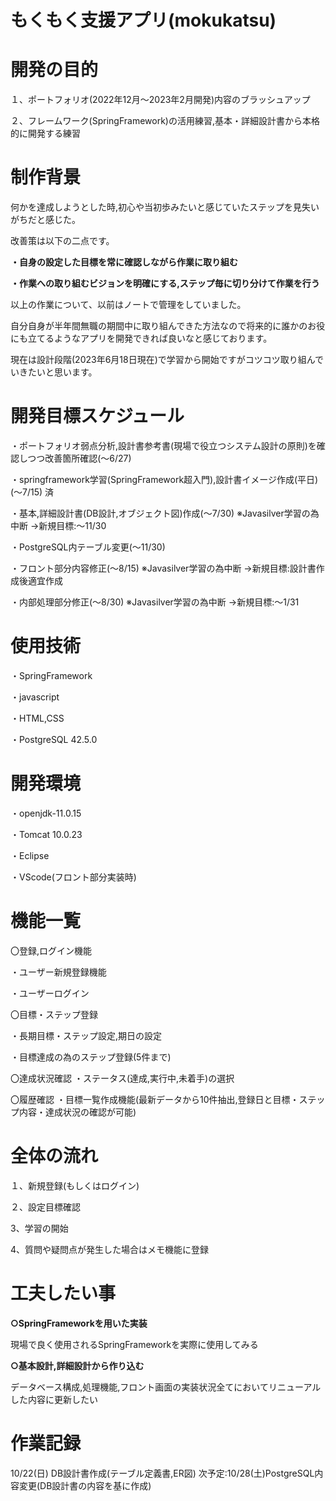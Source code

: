 # もくもく支援アプリ(mokukatsu)



# 開発の目的
１、ポートフォリオ(2022年12月～2023年2月開発)内容のブラッシュアップ

２、フレームワーク(SpringFramework)の活用練習,基本・詳細設計書から本格的に開発する練習

# 制作背景

何かを達成しようとした時,初心や当初歩みたいと感じていたステップを見失いがちだと感じた。

改善策は以下の二点です。

**・自身の設定した目標を常に確認しながら作業に取り組む**

**・作業への取り組むビジョンを明確にする,ステップ毎に切り分けて作業を行う**


以上の作業について、以前はノートで管理をしていました。

自分自身が半年間無職の期間中に取り組んできた方法なので将来的に誰かのお役にも立てるようなアプリを開発できれば良いなと感じております。

現在は設計段階(2023年6月18日現在)で学習から開始ですがコツコツ取り組んでいきたいと思います。

# 開発目標スケジュール
・ポートフォリオ弱点分析,設計書参考書(現場で役立つシステム設計の原則)を確認しつつ改善箇所確認(～6/27)

・springframework学習(SpringFramework超入門),設計書イメージ作成(平日)(～7/15) 済

・基本,詳細設計書(DB設計,オブジェクト図)作成(～7/30)
※Javasilver学習の為中断
→新規目標:～11/30

・PostgreSQL内テーブル変更(～11/30)

・フロント部分内容修正(～8/15)
※Javasilver学習の為中断
→新規目標:設計書作成後適宜作成

・内部処理部分修正(～8/30)
※Javasilver学習の為中断
→新規目標:～1/31

# 使用技術

・SpringFramework

・javascript

・HTML,CSS

・PostgreSQL 42.5.0

# 開発環境

・openjdk-11.0.15

・Tomcat 10.0.23

・Eclipse

・VScode(フロント部分実装時)

# 機能一覧

〇登録,ログイン機能

・ユーザー新規登録機能

・ユーザーログイン

〇目標・ステップ登録

・長期目標・ステップ設定,期日の設定

・目標達成の為のステップ登録(5件まで)

〇達成状況確認
・ステータス(達成,実行中,未着手)の選択

〇履歴確認
・目標一覧作成機能(最新データから10件抽出,登録日と目標・ステップ内容・達成状況の確認が可能)

# 全体の流れ
１、新規登録(もしくはログイン)

２、設定目標確認

3、学習の開始

4、質問や疑問点が発生した場合はメモ機能に登録

# 工夫したい事

**○SpringFrameworkを用いた実装**

現場で良く使用されるSpringFrameworkを実際に使用してみる

**○基本設計,詳細設計から作り込む**

データベース構成,処理機能,フロント画面の実装状況全てにおいてリニューアルした内容に更新したい

# 作業記録

10/22(日) DB設計書作成(テーブル定義書,ER図)
次予定:10/28(土)PostgreSQL内容変更(DB設計書の内容を基に作成)